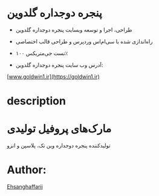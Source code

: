 # پنجره دوجداره گلدوین

 * طراحی، اجرا و توسعه وبسایت پنجره دوجداره گلدوین

* راه‌اندازی شده با سی‌ام‌اس وردپرس و طراحی قالب اختصاصی

* تست جی‌متریکس ۱۰۰٪ 

* آدرس وب سایت پنجره دوجداره گلدوین:

[www.goldwin1.ir](https://goldwin1.ir)

# description

 # مارک‌های پروفیل تولیدی
 
تولیدکننده پنجره دوجداره وین تک، پلاسپن و انزو

# Author:

[Ehsanghaffarii](https://ehsanghaffarii.ir)
